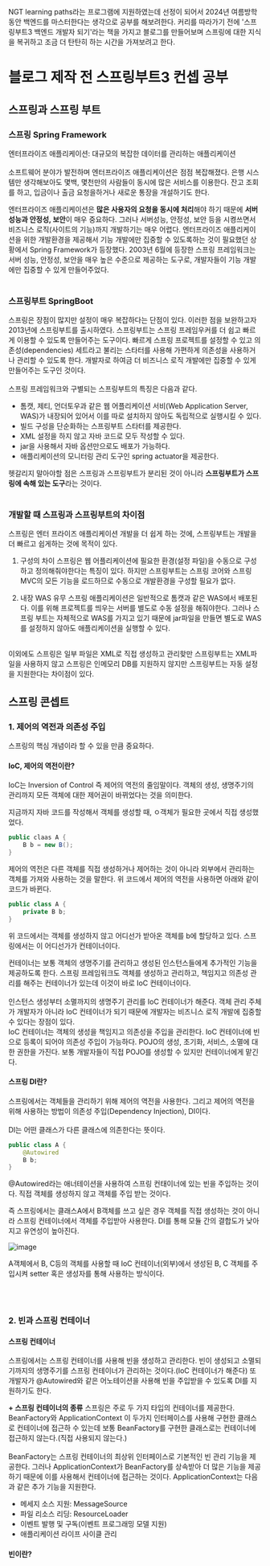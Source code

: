 NGT learning paths라는 프로그램에 지원하였는데 선정이 되어서 2024년 여름방학동안 백엔드를 마스터한다는 생각으로 공부를 해보려한다.
커리를 따라가기 전에 '스프링부트3 백엔드 개발자 되기'라는 책을 가지고 블로그를 만들어보며 스프링에 대한 지식을 복귀하고 조금 더 탄탄히 하는 시간을 가져보려고 한다.

# 블로그 제작 전 스프링부트3 컨셉 공부

## 스프링과 스프링 부트

### 스프링 Spring Framework

엔터프라이즈 애플리케이션: 대규모의 복잡한 데이터를 관리하는 애플리케이션
<br><br>
소프트웨어 분야가 발전하며 엔터프라이즈 애플리케이션은 점점 복잡해졌다.
은행 시스템만 생각해보아도 몇백, 몇천만의 사람들이 동시에 많은 서비스를 이용한다.
잔고 조회를 하고, 입금이나 출금 요청을하거나 새로운 통장을 개설하기도 한다.
<br>

엔터프라이즈 애플리케이션은 **많은 사용자의 요청을 동시에 처리**해야 하기 때문에 **서버 성능과 안정성, 보안**이 매우 중요하다.
그러나 서버성능, 안정성, 보안 등을 시켱쓰면서 비즈니스 로직(사이트의 기능)까지 개발하기는 매우 어렵다.
엔터프라이즈 애플리케이션을 위한 개발환경을 제공해서 기능 개발에만 집중할 수 있도록하는 것이 필요했던 상황에서 Spring Framework가 등장했다.
2003년 6월에 등장한 스프링 프레임워크는 서버 성능, 안정성, 보안을 매우 높은 수준으로 제공하는 도구로, 개발자들이 기능 개발에만 집중할 수 있게 만들어주었다.
<br><br>

### 스프링부트 SpringBoot

스프링은 장점이 많지만 설정이 매우 복잡하다는 단점이 있다.
이러한 점을 보완하고자 2013년에 스프링부트를 출시하였다.
스프링부트는 스프링 프레임우커를 더 쉽고 빠르게 이용할 수 있도록 만들어주는 도구이다.
빠르게 스프링 프로젝트를 설정할 수 있고 의존성(dependencies) 세트라고 불리는 스타터를 사용해 가편하게 의존성을 사용하거나 관리할 수 있도록 한다.
개발자로 하여금 더 비즈니스 로직 개발에만 집중할 수 있게 만들어주는 도구인 것이다.
<br><br>
스프링 프레임워크와 구별되는 스프링부트의 특징은 다음과 같다.

* 톰캣, 제티, 언더토우과 같은 웹 어플리케이션 서비(Web Application Server, WAS)가 내장되어 있어서 이를 따로 설치하지 않아도 독립적으로 실행시킬 수 있다.
* 빌드 구성을 단순화하는 스프링부트 스타터를 제공한다.
* XML 설정을 하지 않고 자바 코드로 모두 작성할 수 있다.
* jar을 사용해서 자바 옵션만으로도 배포가 가능하다.
* 애플리케이션의 모니터링 관리 도구인 spring actuator을 제공한다.

헷갈리지 말아야할 점은 스프링과 스프링부트가 분리된 것이 아니라 **스프링부트가 스프링에 속해 있는 도구**라는 것이다.
<br><br>

### 개발할 때 스프링과 스프링부트의 차이점

스프링은 엔터 프라이즈 애플리케이션 개발을 더 쉽게 하는 것에, 스프링부트는 개발을 더 빠르고 쉽게하는 것에 목적이 있다.


1. 구성의 차이
스프링은 웹 어플리케이션에 필요한 환경(설정 파일)을 수동으로 구성하고 정의해줘야한다는 특징이 있다.
하지만 스프링부트는 스프링 코어와 스프링MVC의 모든 기능을 로드하므로 수동으로 개발환경을 구성할 필요가 없다.

2. 내장 WAS 유무
스프링 애플리케이션은 일반적으로 톰캣과 같은 WAS에서 배포된다.
이를 위해 프로젝트를 띄우는 서버를 별도로 수동 설정을 해줘야한다.
그러나 스프링 부트는 자체적으로 WAS를 가지고 있기 때문에 jar파일을 만들면 별도로 WAS를 설정하지 않아도 애플리케이션을 실행할 수 있다.

<br>이외에도 스프링은 일부 파일은 XML로 직접 생성하고 관리핮만 스프링부트는 XML파일을 사용하지 않고 스프링은 인메모리 DB를 지원하지 않지만 스프링부트는 자동 설정을 지원한다는 차이점이 있다.


##  스프링 콘셉트
### 1. 제어의 역전과 의존성 주입
스프링의 핵심 개념이라 할 수 있을 만큼 중요하다.

#### IoC, 제어의 역전이란?
IoC는 Inversion of Control 즉 제어의 역전의 줄임말이다.
객체의 생성, 생명주기의 관리까지 모든 객체에 대한 제어권이 바뀌었다는 것을 의미한다.

지금까지 자바 코드를 작성해서 객체를 생성할 때, ㅇ객체가 필요한 곳에서 직접 생성했었다.

```java
public claas A {
    B b = new B();
}
```

제어의 역전은 다른 객체를 직접 생성하거나 제어하는 것이 아니라 외부에서 관리하는 객체를 가져와 사용하는 것을 말한다.
위 코드에서 제어의 역전을 사용하면 아래와 같이 코드가 바뀐다.

```java
public class A {
    private B b;
}
```

위 코드에서는 객체를 생성하지 않고 어디선가 받아온 객체를 b에 할당하고 있다.
스프링에서는 이 어디선가가 컨테이너이다.

컨테이너는 보통 객체의 생명주기를 관리하고 생성된 인스턴스들에게 추가적인 기능을 제공하도록 한다.
스프링 프레임워크도 객체를 생성하고 관리하고, 책임지고 의존성 관리를 해주는 컨테이너가 있는데 이것이 바로 IoC 컨테이너이다.
<br><br>
인스턴스 생성부터 소멸까지의 생명주기 관리를 IoC 컨테이너가 해준다.
객체 관리 주체가 개발자가 아니라 IoC 컨테이너가 되기 때문에 개발자는 비즈니스 로직 개발에 집중할 수 있다는 장점이 있다.
<br>
IoC 컨테이너는 객체의 생성을 책임지고 의존성을 주입을 관리한다.
IoC 컨테이너에 빈으로 등록이 되어야 의존성 주입이 가능하다.
POJO의 생성, 초기화, 서비스, 소멸에 대한 권한을 가진다.
보통 개발자들이 직접 POJO를 생성할 수 있지만 컨테이너에게 맡긴다.


#### 스프링 DI란?
스프링에서는 객체들을 관리하기 위해 제어의 역전을 사용한다.
그리고 제어의 역전을 위해 사용하는 방법이 의존성 주입(Dependency Injection), DI이다.
<br><br>
DI는 어떤 클래스가 다른 클래스에 의존한다는 뜻이다.

```java
public class A {
    @Autowired
    B b;
}
```

@Autowired라는 애너테이션을 사용하여 스프링 컨태이너에 있는 빈을 주입하는 것이다.
직접 객체를 생성하지 않고 객체를 주입 받는 것이다.

즉 스프링에서는 클래스A에서 B객체를 쓰고 싶은 경우 객체를 직접 생성하는 것이 아니라 스프링 컨테이너에서 객체를 주입받아 사용한다.
DI를 통해 모듈 간의 결합도가 낮아지고 유연성이 높아진다. <br>

![image](https://github.com/orieasy1/24-1-Programming-Study/assets/129071350/d66f14b2-ceef-469d-9e17-3dfe18c5bfc6)

A객체에서 B, C등의 객체를 사용할 때 IoC 컨테이너(외부)에서 생성된 B, C 객체를 주입시켜 setter 혹은 생성자를 통해 사용하는 방식이다.

<br><br>

### 2. 빈과 스프링 컨테이너
#### 스프링 컨테이너
스프링에서는 스프링 컨테이너를 사용해 빈을 생성하고 관리한다.
빈이 생성되고 소멸되기까지의 생명주기를 스프링 컨테이너가 관리하는 것이다.(IoC 컨테이너가 해준다)
또 개발자가 @Autowired와 같은 어노테이션을 사용해 빈을 주입받을 수 있도록 DI를 지원하기도 한다.
<br>

**+ 스프링 컨테이너의 종류**
스프링은 주로 두 가지 타입의 컨테이너를 제공한다.
BeanFactory와 ApplicationContext 이 두가지 인터페이스를 사용해 구현한 클래스로 컨테이너에 접근하 수 있는데 보통 BeanFactory를 구현한 클래스로는 컨테이너에 접근하지 않는다.(직접 사용되지 않는다.)
<br><br>
BeanFactory는 스프링 컨테이너의 최상위 인터페이스로 기본적인 빈 관리 기능을 제공한다.
그러나 ApplicationContext가 BeanFactory를 상속받아 더 많은 기능을 제공하기 때문에 이를 사용해서 컨테이너에 접근하는 것이다.
ApplicationContext는 다음과 같은 추가 기능을 지원한다.

* 메세지 소스 지원: MessageSource
* 파일 리소스 리딩: ResourceLoader
* 이벤트 발행 및 구독(이벤트 프로그래밍 모델 지원)
* 애플리케이션 라이프 사이클 관리


#### 빈이란?
